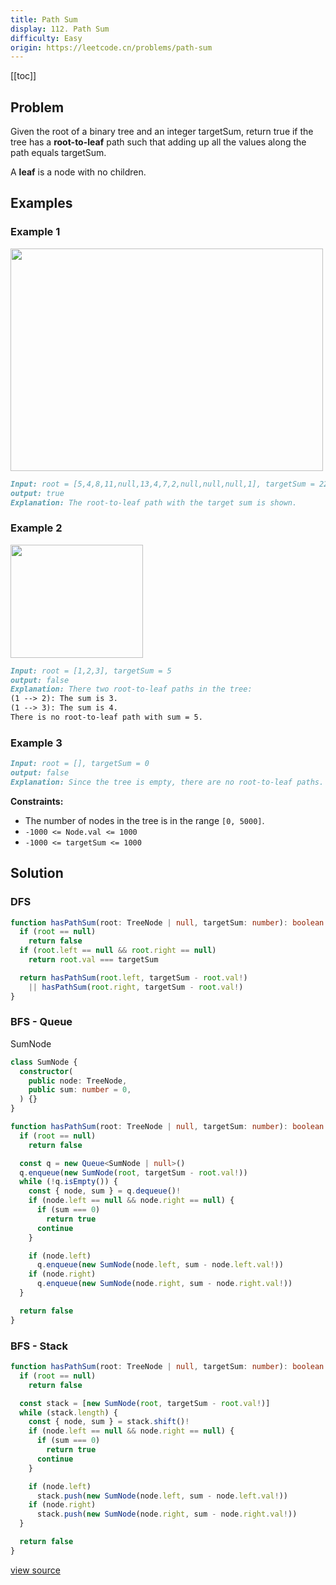 ```yaml
---
title: Path Sum
display: 112. Path Sum
difficulty: Easy
origin: https://leetcode.cn/problems/path-sum
---
```


[[toc]]

## Problem

Given the root of a binary tree and an integer targetSum, return true if the tree has a **root-to-leaf** path such that adding up all the values along the path equals targetSum.

A **leaf** is a node with no children.

## Examples

### Example 1

<img alt="" src="https://assets.leetcode.com/uploads/2021/01/18/pathsum1.jpg" style="width: 500px; height: 356px;" />

```md
Input: root = [5,4,8,11,null,13,4,7,2,null,null,null,1], targetSum = 22
output: true
Explanation: The root-to-leaf path with the target sum is shown.
```

### Example 2

<img alt="" src="https://assets.leetcode.com/uploads/2021/01/18/pathsum2.jpg" style="width: 212px; height: 181px;" />

```md
Input: root = [1,2,3], targetSum = 5
output: false
Explanation: There two root-to-leaf paths in the tree:
(1 --> 2): The sum is 3.
(1 --> 3): The sum is 4.
There is no root-to-leaf path with sum = 5.
```

### Example 3

```md
Input: root = [], targetSum = 0
output: false
Explanation: Since the tree is empty, there are no root-to-leaf paths.
```

**Constraints:**

- The number of nodes in the tree is in the range `[0, 5000]`.
- `-1000 <= Node.val <= 1000`
- `-1000 <= targetSum <= 1000`

## Solution

### DFS

```ts
function hasPathSum(root: TreeNode | null, targetSum: number): boolean {
  if (root == null)
    return false
  if (root.left == null && root.right == null)
    return root.val === targetSum

  return hasPathSum(root.left, targetSum - root.val!)
    || hasPathSum(root.right, targetSum - root.val!)
}
```

### BFS - Queue

SumNode

```ts
class SumNode {
  constructor(
    public node: TreeNode,
    public sum: number = 0,
  ) {}
}
```

``` ts
function hasPathSum(root: TreeNode | null, targetSum: number): boolean {
  if (root == null)
    return false

  const q = new Queue<SumNode | null>()
  q.enqueue(new SumNode(root, targetSum - root.val!))
  while (!q.isEmpty()) {
    const { node, sum } = q.dequeue()!
    if (node.left == null && node.right == null) {
      if (sum === 0)
        return true
      continue
    }

    if (node.left)
      q.enqueue(new SumNode(node.left, sum - node.left.val!))
    if (node.right)
      q.enqueue(new SumNode(node.right, sum - node.right.val!))
  }

  return false
}
```

### BFS - Stack

```ts
function hasPathSum(root: TreeNode | null, targetSum: number): boolean {
  if (root == null)
    return false

  const stack = [new SumNode(root, targetSum - root.val!)]
  while (stack.length) {
    const { node, sum } = stack.shift()!
    if (node.left == null && node.right == null) {
      if (sum === 0)
        return true
      continue
    }

    if (node.left)
      stack.push(new SumNode(node.left, sum - node.left.val!))
    if (node.right)
      stack.push(new SumNode(node.right, sum - node.right.val!))
  }

  return false
}
```

[view source](https://leetcode.cn/problems/path-sum)
